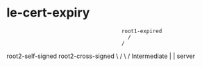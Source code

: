 # le-cert-expiry


                                         root1-expired
                                           /
                                         /
  root2-self-signed        root2-cross-signed
             \             /
               \          /
               Intermediate
                   |
                   |
                 server
 
 
